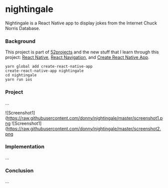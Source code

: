 # nightingale

Nightingale is a React Native app to display jokes from the Internet Chuck Norris Database.

### Background

This project is part of [52projects](https://donny.github.io/52projects/) and the new stuff that I learn through this project: [React Native](https://facebook.github.io/react-native/), [React Navigation](https://reactnavigation.org), and [Create React Native App](https://github.com/react-community/create-react-native-app).

```shell
yarn global add create-react-native-app
create-react-native-app nightingale
cd nightingale
yarn run ios
```

### Project

...

![Screenshot1](https://raw.githubusercontent.com/donny/nightingale/master/screenshot1.png
![Screenshot1](https://raw.githubusercontent.com/donny/nightingale/master/screenshot2.png

### Implementation

...

### Conclusion

...
